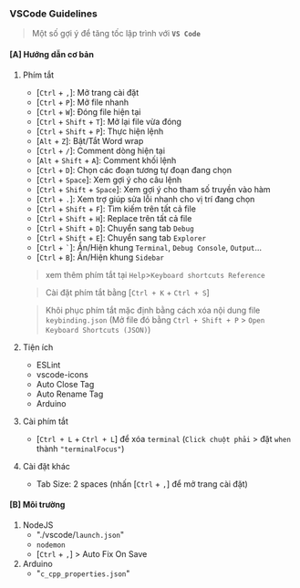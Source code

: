 
### VSCode Guidelines
> Một số gợi ý để tăng tốc lập trình với **`VS Code`**

#### [A] Hướng dẫn cơ bản
1. Phím tắt
   - [`Ctrl` + `,`]: Mở trang cài đặt
   - [`Ctrl` + `P`]: Mở file nhanh
   - [`Ctrl` + `W`]: Đóng file hiện tại
   - [`Ctrl` + `Shift` + `T`]: Mở lại file vừa đóng
   - [`Ctrl` + `Shift` + `P`]: Thực hiện lệnh
   - [`Alt` + `Z`]: Bật/Tắt Word wrap
   - [`Ctrl` + `/`]: Comment dòng hiện tại
   - [`Alt` + `Shift` + `A`]: Comment khối lệnh
   - [`Ctrl` + `D`]: Chọn các đoạn tương tự đoạn đang chọn
   - [`Ctrl` + `Space`]: Xem gợi ý cho câu lệnh
   - [`Ctrl` + `Shift` + `Space`]: Xem gợi ý cho tham số truyền vào hàm
   - [`Ctrl` + `.`]: Xem trợ giúp sửa lỗi nhanh cho vị trí đang chọn
   - [`Ctrl` + `Shift` + `F`]: Tìm kiếm trên tất cả file
   - [`Ctrl` + `Shift` + `H`]: Replace trên tất cả file
   - [`Ctrl` + `Shift` + `D`]: Chuyển sang tab `Debug`
   - [`Ctrl` + `Shift` + `E`]: Chuyển sang tab `Explorer`
   - [`Ctrl` + `` ` ``]: Ẩn/Hiện khung `Terminal`, `Debug Console`, `Output`...
   - [`Ctrl` + `B`]: Ẩn/Hiện khung `Sidebar`

   > xem thêm phím tắt tại `Help`>`Keyboard shortcuts Reference`

   > Cài đặt phím tắt bằng [`Ctrl + K` + `Ctrl + S`]
   
   > Khôi phục phím tắt mặc định bằng cách xóa nội dung file `keybinding.json` (Mở file đó bằng `Ctrl + Shift + P` > `Open Keyboard Shortcuts (JSON)`)
2. Tiện ích
   - ESLint
   - vscode-icons
   - Auto Close Tag
   - Auto Rename Tag
   - Arduino
4. Cài phím tắt
   - [`Ctrl + L` + `Ctrl + L`] để xóa `terminal` (`Click chuột phải` > đặt `when` thành `"terminalFocus"`)
5. Cài đặt khác
   - Tab Size: 2 spaces (nhấn [`Ctrl` + `,`] để mở trang cài đặt)


#### [B] Môi trường
1. NodeJS
   - "./vscode/`launch.json`"
   - `nodemon`
   - [`Ctrl` + `,`] > Auto Fix On Save
2. Arduino
   - "`c_cpp_properties.json`"